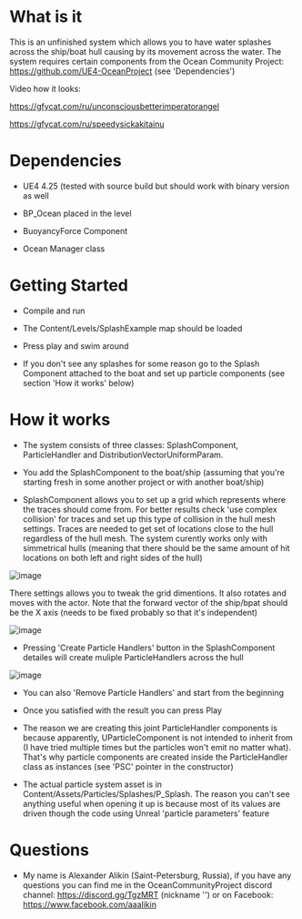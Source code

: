 # What is it
 
This is an unfinished system which allows you to have water splashes across the ship/boat hull causing by its movement across the water. The system requires certain components from the Ocean Community Project: https://github.com/UE4-OceanProject (see 'Dependencies')

Video how it looks:

https://gfycat.com/ru/unconsciousbetterimperatorangel

https://gfycat.com/ru/speedysickakitainu

# Dependencies

- UE4 4.25 (tested with source build but should work with binary version as well

- BP_Ocean placed in the level

- BuoyancyForce Component

- Ocean Manager class

# Getting Started

- Compile and run

- The Content/Levels/SplashExample map should be loaded

- Press play and swim around

- If you don't see any splashes for some reason go to the Splash Component attached to the boat and set up particle components (see section 'How it works' below)

# How it works

- The system consists of three classes: SplashComponent, ParticleHandler and DistributionVectorUniformParam.

- You add the SplashComponent to the boat/ship (assuming that you're starting fresh in some another project or with another boat/ship)

- SplashComponent allows you to set up a grid which represents where the traces should come from. For better results check 'use complex collision' for traces and set up this type of collision in the hull mesh settings. Traces are needed to get set of locations close to the hull regardless of the hull mesh. The system curently works only with simmetrical hulls (meaning that there should be the same amount of hit locations on both left and right sides of the hull)

![image](https://github.com/script526/SplashExample/blob/master/grid.JPG)

There settings allows you to tweak the grid dimentions. It also rotates and moves with the actor. Note that the forward vector of the ship/bpat should be the X axis (needs to be fixed probably so that it's independent)

![image](https://github.com/script526/SplashExample/blob/master/splash_settings.JPG)

- Pressing 'Create Particle Handlers' button in the SplashComponent detailes will create muliple ParticleHandlers across the hull

![image](https://github.com/script526/SplashExample/blob/master/particle_locations.JPG)

- You can also 'Remove Particle Handlers' and start from the beginning

- Once you satisfied with the result you can press Play

- The reason we are creating this joint ParticleHandler components is because apparently, UParticleComponent is not intended to inherit from (I have tried multiple times but the particles won't emit no matter what). That's why particle components are created inside the ParticleHandler class as instances (see 'PSC' pointer in the constructor)

- The actual particle system asset is in Content/Assets/Particles/Splashes/P_Splash. The reason you can't see anything useful when opening it up is because most of its values are driven though the code using Unreal 'particle parameters' feature

# Questions

- My name is Alexander Alikin (Saint-Petersburg, Russia), if you have any questions you can find me in the OceanCommunityProject discord channel: https://discord.gg/TgzMRT (nickname '</script>') or on Facebook: https://www.facebook.com/aaalikin


